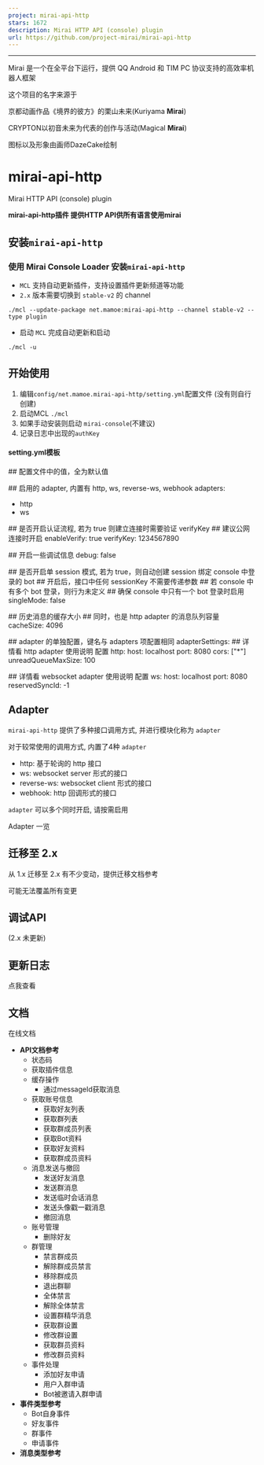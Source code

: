 ```yaml
---
project: mirai-api-http
stars: 1672
description: Mirai HTTP API (console) plugin
url: https://github.com/project-mirai/mirai-api-http
---
```


  

* * *

Mirai 是一个在全平台下运行，提供 QQ Android 和 TIM PC 协议支持的高效率机器人框架

这个项目的名字来源于

京都动画作品《境界的彼方》的栗山未来(Kuriyama **Mirai**)

CRYPTON以初音未来为代表的创作与活动(Magical **Mirai**)

图标以及形象由画师DazeCake绘制

mirai-api-http
==============

Mirai HTTP API (console) plugin

**mirai-api-http插件 提供HTTP API供所有语言使用mirai**

安装`mirai-api-http`
------------------

### 使用 Mirai Console Loader 安装`mirai-api-http`

-   `MCL` 支持自动更新插件，支持设置插件更新频道等功能
-   `2.x` 版本需要切换到 `stable-v2` 的 channel

`./mcl --update-package net.mamoe:mirai-api-http --channel stable-v2 --type plugin`

-   启动 `MCL` 完成自动更新和启动

`./mcl -u`

开始使用
----

1.  编辑`config/net.mamoe.mirai-api-http/setting.yml`配置文件 (没有则自行创建)
2.  启动MCL `./mcl`
3.  如果手动安装则启动 `mirai-console`(不建议)
4.  记录日志中出现的`authKey`

#### setting.yml模板

#\# 配置文件中的值，全为默认值

#\# 启用的 adapter, 内置有 http, ws, reverse-ws, webhook
adapters:
  - http
  - ws

#\# 是否开启认证流程, 若为 true 则建立连接时需要验证 verifyKey
#\# 建议公网连接时开启
enableVerify: true
verifyKey: 1234567890

#\# 开启一些调试信息
debug: false

#\# 是否开启单 session 模式, 若为 true，则自动创建 session 绑定 console 中登录的 bot
#\# 开启后，接口中任何 sessionKey 不需要传递参数
#\# 若 console 中有多个 bot 登录，则行为未定义
#\# 确保 console 中只有一个 bot 登录时启用
singleMode: false

#\# 历史消息的缓存大小
#\# 同时，也是 http adapter 的消息队列容量
cacheSize: 4096

#\# adapter 的单独配置，键名与 adapters 项配置相同
adapterSettings:
  #\# 详情看 http adapter 使用说明 配置
  http:
    host: localhost
    port: 8080
    cors: \["\*"\]
    unreadQueueMaxSize: 100
  
  #\# 详情看 websocket adapter 使用说明 配置
  ws:
    host: localhost
    port: 8080
    reservedSyncId: \-1

Adapter
-------

`mirai-api-http` 提供了多种接口调用方式, 并进行模块化称为 `adapter`

对于较常使用的调用方式, 内置了4种 `adapter`

-   http: 基于轮询的 http 接口
-   ws: websocket server 形式的接口
-   reverse-ws: websocket client 形式的接口
-   webhook: http 回调形式的接口

`adapter` 可以多个同时开启, 请按需启用

Adapter 一览

迁移至 2.x
-------

从 1.x 迁移至 2.x 有不少变动，提供迁移文档参考

可能无法覆盖所有变更

调试API
-----

(2.x 未更新)

更新日志
----

点我查看

文档
--

在线文档

-   **API文档参考**
    -   状态码
    -   获取插件信息
    -   缓存操作
        -   通过messageId获取消息
    -   获取账号信息
        -   获取好友列表
        -   获取群列表
        -   获取群成员列表
        -   获取Bot资料
        -   获取好友资料
        -   获取群成员资料
    -   消息发送与撤回
        -   发送好友消息
        -   发送群消息
        -   发送临时会话消息
        -   发送头像戳一戳消息
        -   撤回消息
    -   账号管理
        -   删除好友
    -   群管理
        -   禁言群成员
        -   解除群成员禁言
        -   移除群成员
        -   退出群聊
        -   全体禁言
        -   解除全体禁言
        -   设置群精华消息
        -   获取群设置
        -   修改群设置
        -   获取群员资料
        -   修改群员资料
    -   事件处理
        -   添加好友申请
        -   用户入群申请
        -   Bot被邀请入群申请
-   **事件类型参考**
    -   Bot自身事件
    -   好友事件
    -   群事件
    -   申请事件
-   **消息类型参考**
